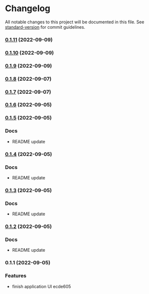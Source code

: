 # Changelog

All notable changes to this project will be documented in this file. See [standard-version](https://github.com/conventional-changelog/standard-version) for commit guidelines.

### [0.1.11](https://github.com/santiagohernandezs/Aria/compare/v0.1.10...v0.1.11) (2022-09-09)

### [0.1.10](https://github.com/santiagohernandezs/Aria/compare/v0.1.9...v0.1.10) (2022-09-09)

### [0.1.9](https://github.com/santiagohernandezs/Aria/compare/v0.1.8...v0.1.9) (2022-09-09)

### [0.1.8](https://github.com/santiagohernandezs/Aria/compare/v0.1.7...v0.1.8) (2022-09-07)

### [0.1.7](https://github.com/santiagohernandezs/Aria/compare/v0.1.6...v0.1.7) (2022-09-07)

### [0.1.6](https://github.com/santiagohernandezs/Aria/compare/v0.1.5...v0.1.6) (2022-09-05)

### [0.1.5](https://github.com/santiagohernandezs/Aria/compare/v0.1.4...v0.1.5) (2022-09-05)

### Docs

* README update

### [0.1.4](https://github.com/santiagohernandezs/Aria/compare/v0.1.3...v0.1.4) (2022-09-05)

### Docs

* README update

### [0.1.3](https://github.com/santiagohernandezs/Aria/compare/v0.1.2...v0.1.3) (2022-09-05)

### Docs

* README update

### [0.1.2](https://github.com/santiagohernandezs/Aria/compare/v0.1.1...v0.1.2) (2022-09-05)

### Docs

* README update

### 0.1.1 (2022-09-05)


### Features

* finish application UI ecde605
